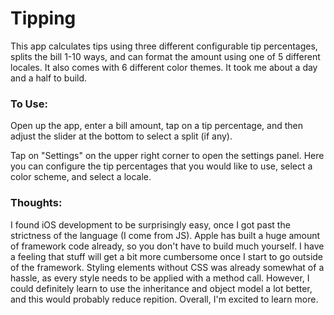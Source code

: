 # Tipping

This app calculates tips using three different configurable tip percentages, splits the bill 1-10 ways, and can format the amount using one of 5 different locales. It also comes with 6 different color themes. It took me about a day and a half to build.

### To Use:

Open up the app, enter a bill amount, tap on a tip percentage, and then adjust the slider at the bottom to select a split (if any).

Tap on "Settings" on the upper right corner to open the settings panel. Here you can configure the tip percentages that you would like to use, select a color scheme, and select a locale.

### Thoughts:

I found iOS development to be surprisingly easy, once I got past the strictness of the language (I come from JS). Apple has built a huge amount of framework code already, so you don't have to build much yourself. I have a feeling that stuff will get a bit more cumbersome once I start to go outside of the framework. Styling elements without CSS was already somewhat of a hassle, as every style needs to be applied with a method call. However, I could definitely learn to use the inheritance and object model a lot better, and this would probably reduce repition. Overall, I'm excited to learn more.
